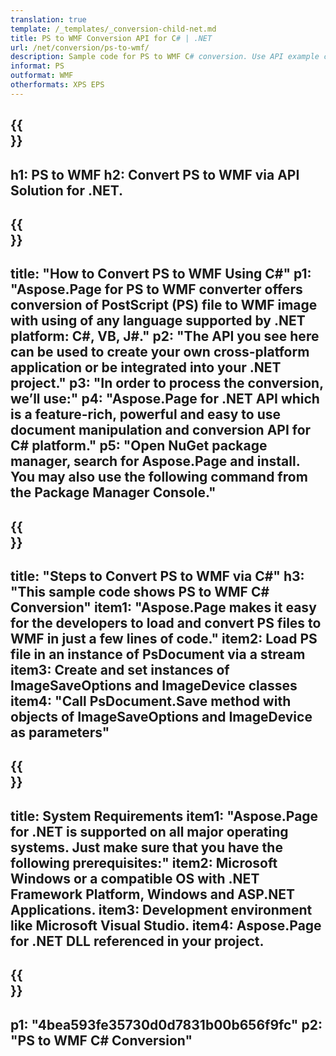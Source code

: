 ```yaml
---
translation: true
template: /_templates/_conversion-child-net.md
title: PS to WMF Conversion API for C# | .NET
url: /net/conversion/ps-to-wmf/ 
description: Sample code for PS to WMF C# conversion. Use API example code for batch PS files to WMF conversion within VB.NET, Asp.NET or any .NET based application.
informat: PS
outformat: WMF
otherformats: XPS EPS
---
```


{{<section banner>}}
---
h1: PS to WMF
h2: Convert PS to WMF via API Solution for .NET.
---

{{<section overview>}}
---
title: "How to Convert PS to WMF Using C#"
p1: "Aspose.Page for PS to WMF converter offers conversion of PostScript (PS) file to WMF image with using of any language supported by .NET platform: C#, VB, J#."
p2: "The API you see here can be used to create your own cross-platform application or be integrated into your .NET project."
p3: "In order to process the conversion, we’ll use:"
p4: "Aspose.Page for .NET API which is a feature-rich, powerful and easy to use document manipulation and conversion API for C# platform."
p5: "Open NuGet package manager, search for Aspose.Page and install. You may also use the following command from the Package Manager Console."
---

{{<section feature1>}}
---
title: "Steps to Convert PS to WMF via C#"
h3: "This sample code shows PS to WMF C# Conversion"
item1: "Aspose.Page makes it easy for the developers to load and convert PS files to WMF in just a few lines of code."
item2: Load PS file in an instance of PsDocument via a stream
item3: Create and set instances of ImageSaveOptions and ImageDevice classes
item4: "Call PsDocument.Save method with objects of ImageSaveOptions and ImageDevice as parameters"
---

{{<section feature2>}}
---
title: System Requirements
item1: "Aspose.Page for .NET is supported on all major operating systems. Just make sure that you have the following prerequisites:"
item2: Microsoft Windows or a compatible OS with .NET Framework Platform, Windows and ASP.NET Applications.
item3: Development environment like Microsoft Visual Studio.
item4: Aspose.Page for .NET DLL referenced in your project.
---

{{<section gist>}}
---
p1: "4bea593fe35730d0d7831b00b656f9fc"
p2: "PS to WMF C# Conversion"
---

